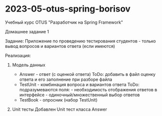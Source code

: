 # 2023-05-otus-spring-borisov
Учебный курс OTUS "Разработчик на Spring Framework"


Домашнее задание 1

Задание:
Приложение по проведению тестирования студентов - только вывод вопросов и вариантов ответа (если имеются)

Реализация:
1. Модель данных 
     - Answer   - ответ (с оценкой ответа)
                  ToDo: добавить в файл оценку ответа и его заполнение при разборе файла
     - TestUnit - комбинация вопроса и вариантов ответа
                  ToDo: подразумеваются поля: - необходимость отображения ответов в интерфейсе
                                              - одиночный/множественный выбор ответов
     - TestBook - опросник (набор TestUnit)

2. Unit тесты
     Добавлен Unit тест класса Answer